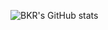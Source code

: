 ![BKR's GitHub stats](https://github-readme-status-system-bkrcodes.vercel.app/api?username=system-bkrcodes&show_icons=true&theme=radical)
